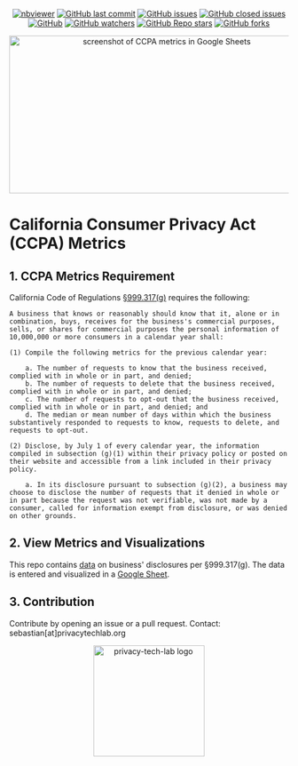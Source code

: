 <p align="center">
  <a href="https://docs.google.com/spreadsheets/d/1VzyTpjWgAoR36oYVhSoX9Qzynj1uV61tvV6Tt5B5P7I/edit#gid=0"><img alt="nbviewer" src="https://img.shields.io/badge/Google%20Sheets-view-blue"></a>
  <a href="https://github.com/privacy-tech-lab/gpc-ccpa-metrics/commits/main"><img alt="GitHub last commit" src="https://img.shields.io/github/last-commit/privacy-tech-lab/gpc-ccpa-metrics"></a>
  <a href="https://github.com/privacy-tech-lab/gpc-ccpa-metrics/issues"><img alt="GitHub issues" src="https://img.shields.io/github/issues-raw/privacy-tech-lab/gpc-ccpa-metrics"></a>
  <a href="https://github.com/privacy-tech-lab/gpc-ccpa-metrics/issues?q=is%3Aissue+is%3Aclosed+"><img alt="GitHub closed issues" src="https://img.shields.io/github/issues-closed-raw/privacy-tech-lab/gpc-ccpa-metrics"></a>
  <a href="https://github.com/privacy-tech-lab/gpc-ccpa-metrics/blob/main/LICENSE"><img alt="GitHub" src="https://img.shields.io/github/license/privacy-tech-lab/gpc-ccpa-metrics"></a>
  <a href="https://github.com/privacy-tech-lab/gpc-ccpa-metrics/watchers"><img alt="GitHub watchers" src="https://img.shields.io/github/watchers/privacy-tech-lab/gpc-ccpa-metrics?style=social"></a>
  <a href="https://github.com/privacy-tech-lab/gpc-ccpa-metrics/stargazers"><img alt="GitHub Repo stars" src="https://img.shields.io/github/stars/privacy-tech-lab/gpc-ccpa-metrics?style=social"></a>
  <a href="https://github.com/privacy-tech-lab/gpc-ccpa-metrics/network/members"><img alt="GitHub forks" src="https://img.shields.io/github/forks/privacy-tech-lab/gpc-ccpa-metrics?style=social"></a>
</p>

<p align="center">
  <a href="https://docs.google.com/spreadsheets/d/1VzyTpjWgAoR36oYVhSoX9Qzynj1uV61tvV6Tt5B5P7I/edit#gid=0"><img src="https://github.com/privacy-tech-lab/ccpa-metrics/blob/main/metrics_screen.png" width="552px" height="284px" title="screenshot of CCPA metrics in Google Sheets"></a>
<p>

# California Consumer Privacy Act (CCPA) Metrics

## 1. CCPA Metrics Requirement

California Code of Regulations [§999.317(g)](https://govt.westlaw.com/calregs/Document/I2BD4B7BE1E6C4B27982C6D4903DFF889?viewType=FullText&originationContext=documenttoc&transitionType=CategoryPageItem&contextData=(sc.Default)) requires the following:

```text
A business that knows or reasonably should know that it, alone or in combination, buys, receives for the business's commercial purposes, sells, or shares for commercial purposes the personal information of 10,000,000 or more consumers in a calendar year shall:

(1) Compile the following metrics for the previous calendar year:

    a. The number of requests to know that the business received, complied with in whole or in part, and denied;
    b. The number of requests to delete that the business received, complied with in whole or in part, and denied;
    c. The number of requests to opt-out that the business received, complied with in whole or in part, and denied; and
    d. The median or mean number of days within which the business substantively responded to requests to know, requests to delete, and requests to opt-out.

(2) Disclose, by July 1 of every calendar year, the information compiled in subsection (g)(1) within their privacy policy or posted on their website and accessible from a link included in their privacy policy.

    a. In its disclosure pursuant to subsection (g)(2), a business may choose to disclose the number of requests that it denied in whole or in part because the request was not verifiable, was not made by a consumer, called for information exempt from disclosure, or was denied on other grounds.
```

## 2. View Metrics and Visualizations

This repo contains [data](https://github.com/privacy-tech-lab/ccpa-metrics/tree/main/data/2020) on business' disclosures per §999.317(g). The data is entered and visualized in a [Google Sheet](https://docs.google.com/spreadsheets/d/1VzyTpjWgAoR36oYVhSoX9Qzynj1uV61tvV6Tt5B5P7I/edit#gid=0).

## 3. Contribution

Contribute by opening an issue or a pull request. Contact: sebastian[at]privacytechlab.org

<p align="center">
  <a href="https://www.privacytechlab.org/"><img src="https://github.com/privacy-tech-lab/privacyflash-pro/blob/main/plt_logo.png" width="200px" height="200px" title="privacy-tech-lab logo"></a>
<p>
